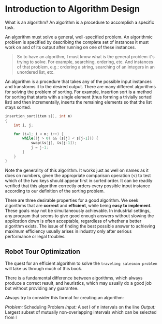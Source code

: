 # Introduction to Algorithm Design

What is an algorithm? An algorithm is a procedure to accomplish a specific task.

An algorithm must solve a general, well-specified problem. An algorithmic problem is specified by describing the complete set of instances it must work on and of its output after running on one of these instances.

> So to have an algorithm, I must know what is the general problem it's trying to solve. For example, searching, ordering, etc. And instances of that problem, e.g.: ordering a string, searching of an integers in an unordered list, etc.

An algorithm is a procedure that takes any of the possible input instances and transforms it to the desired
output. There are many different algorithms for solving the problem of sorting. For example, insertion
sort is a method for sorting that starts with a single element (thus forming a trivially sorted list) and
then incrementally, inserts the remaining elements so that the list stays sorted.

```c
insertion_sort(item s[], int n)
{
	int i, j;

	for (i=1; i < n; i++) {
		while((j > 0) && (s[j] < s[j-1])) {
			swap(&s[j], &s[j-1]);
			j = j-1;
		}
	}
}
```

Note the generality of this algorithm. It works just as well on names as it does on numbers, given the
appropriate comparison operation (<) to test which of the two keys should appear first in sorted order.
It can be readily verified that this algorithm correctly orders every possible input instance according to our
definition of the sorting problem.

There are three desirable properties for a good algorithm. We seek algorithms that are **correct** and **efficient**, while being **easy to implement**. These goals may not be simultaneously achievable. In
industrial settings, any program that seems to give good enough answers without slowing the application down
is often acceptable, regardless of whether a better algorithm exists. The issue of finding the best
possible answer to achieving maximum efficiency usually arises in industry only after serious performance
or legal troubles.

## Robot Tour Optimization

The quest for an efficient algorithm to solve the `traveling salesman problem` will take us through much of this book.

There is a fundamental difference between algorithms, which always produce a correct result, and
heuristics, which may usually do a good job but without providing any guarantee.

Always try to consider this format for creating an algorithm:

*Problem:* Scheduling Problem
*Input:* A set I of n intervals on the line
*Output:* Largest subset of mutually non-overlapping intervals which can be selected from I

